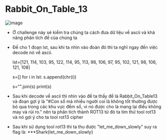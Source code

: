 # Rabbit_On_Table_13
![image](https://user-images.githubusercontent.com/128831586/232324485-111271c7-e919-4821-9ec1-844af51dbbca.png)
- Ở challenge này sẻ kiểm tra chúng ta cách đưa dữ liệu về ascii và khả năng phân tích đề của chúng ta
- Đề cho 1 đoạn lst, sau khi ta nhìn vào đoàn đó thì ta nghĩ ngay đến việc decode nó về ascii.

    lst=[121, 114, 103, 95, 122, 114, 95, 113, 98, 106, 97, 95, 102, 121, 98, 106, 121, 108]

    s=[]
    for i in lst:
        s.append(chr(i))

    s="".join(s)
    print(s)

- Sau khi decode về ascii thì nhìn vào đề ta thấy đề là Rabbit_On_Table13 và đoạn gợi ý là "#Con số mà nhiều người coi là không tốt thường được bỏ qua trong các khu vực đếm số, vì nó được cho là mang lại điều không may và rủi ro." nên ta phân tích thành ROT13 từ đó ta tìm thử tool rot13 và nó gợi ý cho ta tool rot13 cipher
- Sau khi sử dụng tool rot13 thì ta thu được "let_me_down_slowly" suy ra flag là: ***Shark{let_me_down_slowly}
